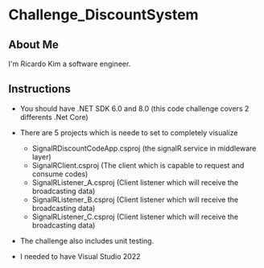 # Challenge_DiscountSystem


## About Me
I'm Ricardo Kim a software engineer.



## Instructions

* You should have .NET SDK 6.0 and 8.0 (this code challenge covers 2 differents .Net Core)
* There are 5 projects which is neede to set to completely visualize

  * SignalRDiscountCodeApp.csproj (the signalR service in middleware layer)
  * SignalRClient.csproj (The client which is capable to request and consume codes)
  * SignalRListener_A.csproj (Client listener which will receive the broadcasting data)
  * SignalRListener_B.csproj (Client listener which will receive the broadcasting data)
  * SignalRListener_C.csproj (Client listener which will receive the broadcasting data)

* The challenge also includes unit testing.
* I needed to have Visual Studio 2022